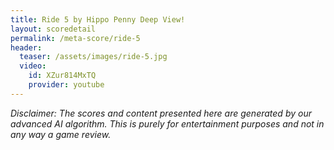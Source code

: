 ```yaml
---
title: Ride 5 by Hippo Penny Deep View!
layout: scoredetail
permalink: /meta-score/ride-5
header:
  teaser: /assets/images/ride-5.jpg
  video:
    id: XZur814MxTQ
    provider: youtube
---
```

*Disclaimer: The scores and content presented here are generated by our advanced AI algorithm. This is purely for entertainment purposes and not in any way a game review.*
